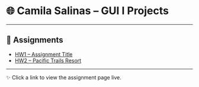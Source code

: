 # 🌐 Camila Salinas – GUI I Projects

---

## 📂 Assignments

- [HW1 – Assignment Title](http://camilasalinasc.github.io/HW1/index.html)
- [HW2 – Pacific Trails Resort](http://camilasalinasc.github.io/HW2/index.html)

---

✨ Click a link to view the assignment page live.
